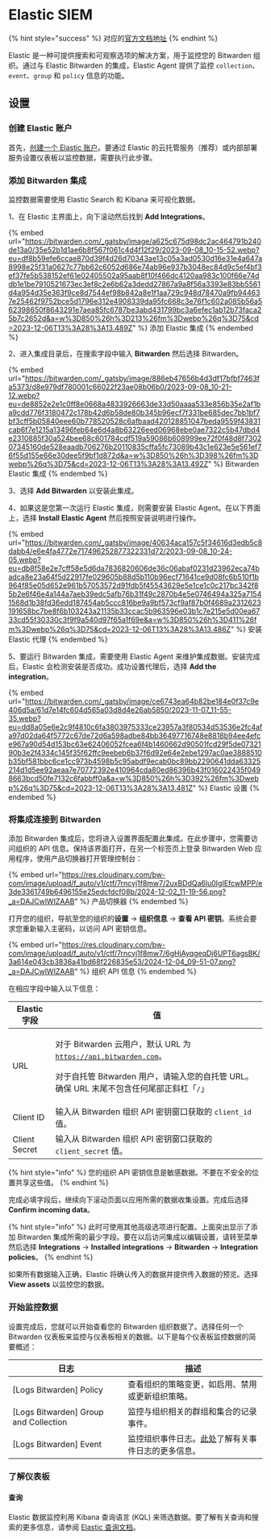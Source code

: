 # Elastic SIEM

{% hint style="success" %}
对应的[官方文档地址](https://bitwarden.com/help/elastic-siem/)
{% endhint %}

Elastic 是一种可提供搜索和可观察选项的解决方案，用于监控您的 Bitwarden 组织。通过与 Elastic Bitwarden 的集成，Elastic Agent 提供了监控 `collection`、`event`、`group` 和 `policy` 信息的功能。

## 设置 <a href="#setup" id="setup"></a>

### 创建 Elastic 账户 <a href="#create-a-elastic-account" id="create-a-elastic-account"></a>

首先，[创建一个 Elastic 账户](https://www.elastic.co/)。要通过 Elastic 的云托管服务（推荐）或内部部署服务设置仪表板以监控数据，需要执行此步骤。

### 添加 Bitwarden 集成 <a href="#add-bitwarden-integration" id="add-bitwarden-integration"></a>

监控数据需要使用 Elastic Search 和 Kibana 来可视化数据。

1、在 Elastic 主界面上，向下滚动然后找到 **Add Integrations**。

{% embed url="https://bitwarden.com/_gatsby/image/a625c675d98dc2ac464791b240de13a0/35e52b1d1ae6b8f567f061c4d4f12f29/2023-09-08_10-15-52.webp?eu=df8b59efe6ccae870d39f4d26d70343ae13c05a3ad0530d16e31e4a647a8998e25f31a0627c77bb62c6052d686e74ab96e937b3048ec84d9c5ef4bf3ef37fe5b538152ef61e02405502a95aab8f10f466dc4120aa983c100f66e74ddb1e1be7910521673ec3ef8c2e6b62a3dedd27867a9a8f56a3393e83bb5561d4a954d35e363f9ce8d7544ef98b842a8e1f1aa729c948d78470a9fb944637e25462f9752bce5d1796e312e4908339da95fc668c3e76f1c602a085b56a562398650f8643291e7aea85fc6787be3abd431799bc3a6efec1ab12b73faca25b7c2652d&a=w%3D850%26h%3D213%26fm%3Dwebp%26q%3D75&cd=2023-12-06T13%3A28%3A13.489Z" %}
添加 Elastic 集成
{% endembed %}

2、进入集成目录后，在搜索字段中输入 **Bitwarden** 然后选择 Bitwarden。

{% embed url="https://bitwarden.com/_gatsby/image/886eb47656b4d3df17bfbf7463fa5373/d8e979df780001c66022f23ae08b06b0/2023-09-08_10-21-12.webp?eu=de8852e2e1c0ff8e0668a4833926663de33d50aaaa533e856b35e2af1ba9cdd776f3180472c178b42d6b58de80b345b96ecf7f331be685dec7bb1bf7bf3cff5b05840eee60b778520528c6afbaad420128851047beda9559f43831cab6f7e1215a13496feb64e6d4a8b63226eed06968ebe0ae7322c5b47dbd4e2310885f30a524bee68c601784cdf519a59086b608999ee72f0f48d8f730207345160de528eaadb706276b20110835cffa5fc73089b43c1e623e5e561ef76f55d155e66e30dee5f9bf1d872d&a=w%3D850%26h%3D398%26fm%3Dwebp%26q%3D75&cd=2023-12-06T13%3A28%3A13.492Z" %}
Bitwarden Elastic 集成
{% endembed %}

3、选择 **Add Bitwarden** 以安装此集成。

4、如果这是您第一次运行 Elastic 集成，则需要安装 Elastic Agent。在以下界面上，选择 **Install Elastic Agent** 然后按照安装说明进行操作。

{% embed url="https://bitwarden.com/_gatsby/image/40634aca157c5f34616d3edb5c8dabb4/e6e4fa4772e717496252877322331d72/2023-09-08_10-24-05.webp?eu=db8f58e2e7cff58e5d6da7836820606de36c06abaf0231d23962eca74badca8e23a64f5d22917fe029605b88d5b110b96ecf71641ce9d08fc6b510f1b964f85e05d652e961b57053572d91fdb5f45543629e5e1ce1c0c217bc342f85b2e6f46e4a144a7aeb39edc5afb76b31f49c2870b4e5e0746494a325a71541568d1b38fd36edd187454ab5ccc816be9a9bf573cf9af87b0f4689a2312623191658bc7be8f6b103243a21135b33ccac5b963596e03b1c7e215e5d00ea6733cd55f30330c3f9f9a540d97f65a1f69e&a=w%3D850%26h%3D411%26fm%3Dwebp%26q%3D75&cd=2023-12-06T13%3A28%3A13.486Z" %}
安装 Elastic 代理
{% endembed %}

5、要运行 Bitwarden 集成，需要使用 Elastic Agent 来维护集成数据。安装完成后，Elastic 会检测安装是否成功。成功设置代理后，选择 **Add the integration**。

{% embed url="https://bitwarden.com/_gatsby/image/ce6743ea64b82be184e0f37c9e406d5a/61d7e14fc604d565a03d8d4e26ab5850/2023-11-07_11-55-35.webp?eu=dd8a05e6e2c9f4810c6fa3803975333ce23957a3f80534d53536e2fc4afa97d02da64f5772c67de72d6a598adbe84bb36497716748e8818b94ee4efce967a90d54d153bc63e62406052fcea6f4b1460662d90501fcd29f5de0732190b3e2f4334c145f35f62ffc9eebeb6b37f6d92e64e2ebe1297ac0ae3888510b35bf581bbc6ce1cc973b4598b5c95abdf9ecab0bc89bb2290641dda63325214d1d5ee92aeaa7e70772392e410964cda80ed86396b43f016022435f0498663bcd50fe7132c6fabbff0a&a=w%3D850%26h%3D392%26fm%3Dwebp%26q%3D75&cd=2023-12-06T13%3A28%3A13.481Z" %}
Elastic 设置
{% endembed %}

### 将集成连接到 Bitwarden <a href="#connect-integration-to-bitwarden" id="connect-integration-to-bitwarden"></a>

添加 Bitwarden 集成后，您将进入设置界面配置此集成。在此步骤中，您需要访问组织的 API 信息。保持该界面打开，在另一个标签页上登录 Bitwarden Web 应用程序，使用产品切换器打开管理控制台：

{% embed url="https://res.cloudinary.com/bw-com/image/upload/f_auto/v1/ctf/7rncvj1f8mw7/2uxBDdQa6lu0IgIEfcwMPP/e3de3361749b6496155e25edcfdcf08b/2024-12-02_11-19-56.png?_a=DAJCwlWIZAAB" %}
产品切换器
{% endembed %}

打开您的组织，导航至您的组织的**设置** → **组织信息** → **查看 API 密钥**。系统会要求您重新输入主密码，以访问 API 密钥信息。

{% embed url="https://res.cloudinary.com/bw-com/image/upload/f_auto/v1/ctf/7rncvj1f8mw7/6gHjAyqgeqDj6UPT6agsBK/3a614e043cb3836a41bd68f226835e53/2024-12-04_09-51-07.png?_a=DAJCwlWIZAAB" %}
组织 API 信息
{% endembed %}

在相应字段中输入以下信息：

| Elastic 字段    | 值                                                                                                                                                  |
| ------------- | -------------------------------------------------------------------------------------------------------------------------------------------------- |
| URL           | <p>对于 Bitwarden 云用户，默认 URL 为 <code>https://api.bitwarden.com</code>。</p><p>对于自托管 Bitwarden 用户，请输入您的自托管 URL。确保 URL 末尾不包含任何尾部正斜杠「<code>/</code>」</p> |
| Client ID     | 输入从 Bitwarden 组织 API 密钥窗口获取的 `client_id` 值。                                                                                                        |
| Client Secret | 输入从 Bitwarden 组织 API 密钥窗口获取的 `client_secret` 值。                                                                                                    |

{% hint style="info" %}
您的组织 API 密钥信息是敏感数据。不要在不安全的位置共享这些值。
{% endhint %}

完成必填字段后，继续向下滚动页面以应用所需的数据收集设置。完成后选择 **Confirm incoming data**。

{% hint style="info" %}
此时可使用其他高级选项进行配置。上面突出显示了添加 Bitwarden 集成所需的最少字段。要在以后访问集成以编辑设置，请转至菜单然后选择 **Integrations** → **Installed integrations** → **Bitwarden** → **Integration policies**。
{% endhint %}

如果所有数据输入正确，Elastic 将确认传入的数据并提供传入数据的预览。选择 **View assets** 以监控您的数据。

### 开始监控数据 <a href="#start-monitoring-data" id="start-monitoring-data"></a>

设置完成后，您就可以开始查看您的 Bitwarden 组织数据了。选择任何一个 Bitwarden 仪表板来监控与仪表板相关的数据。以下是每个仪表板监控数据的简要概述：

| 日志                                     | 描述                                         |
| -------------------------------------- | ------------------------------------------ |
| \[Logs Bitwarden] Policy               | 查看组织的策略变更，如启用、禁用或更新组织策略。                   |
| \[Logs Bitwarden] Group and Collection | 监控与组织相关的群组和集合的记录事件。                        |
| \[Logs Bitwarden] Event                | 监控组织事件日志。[此处](event-logs.md)了解有关事件日志的更多信息。 |

### 了解仪表板 <a href="#understanding-the-dashboards" id="understanding-the-dashboards"></a>

#### 查询 <a href="#queries" id="queries"></a>

Elastic 数据监控利用 Kibana 查询语言 (KQL) 来筛选数据。要了解有关查询和搜索的更多信息，请参阅 [Elastic 查询文档](https://www.elastic.co/guide/en/kibana/current/kuery-query.html)。
